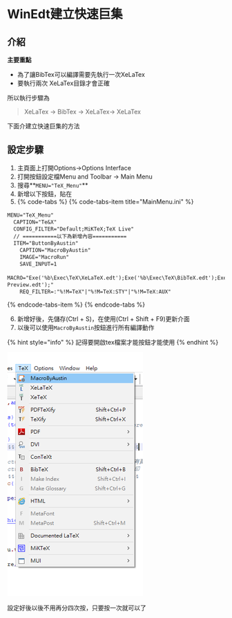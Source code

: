 # WinEdt建立快速巨集

## 介紹

**主要重點**

* 為了讓BibTex可以編譯需要先執行一次XeLaTex
* 要執行兩次 XeLaTex目錄才會正確

所以執行步驟為

> XeLaTex -&gt; BibTex -&gt;  XeLaTex-&gt;  XeLaTex

下面介建立快速巨集的方法

## 設定步驟

1. 主頁面上打開Options-&gt;Options Interface
2. 打開按鈕設定檔Menu and Toolbar -&gt; Main Menu
3. 搜尋**`MENU="TeX_Menu"`**
4. 新增以下按鈕，貼在
5.   {% code-tabs %}
   {% code-tabs-item title="MainMenu.ini" %}
   ```text
   MENU="TeX_Menu"
     CAPTION="Te&X"
     CONFIG_FILTER="Default;MiKTeX;TeX Live"
     // ===========以下為新增內容===========
     ITEM="ButtonByAustin"
       CAPTION="MacroByAustin"
       IMAGE="MacroRun"
       SAVE_INPUT=1
       MACRO="Exe('%b\Exec\TeX\XeLaTeX.edt');Exe('%b\Exec\TeX\BibTeX.edt');Exe('%b\Exec\TeX\XeLaTeX.edt');Exe('%b\Exec\TeX\XeLaTeX.edt');Exe('%b\Exec\PDF\PDF Preview.edt');"
       REQ_FILTER=:"%!M=TeX"|"%!M=TeX:STY"|"%!M=TeX:AUX"    
   ```
   {% endcode-tabs-item %}
   {% endcode-tabs %}

6. 新增好後，先儲存\(Ctrl + S\)，在使用\(Ctrl + Shift + F9\)更新介面
7. 以後可以使用`MacroByAustin`按鈕進行所有編譯動作 

{% hint style="info" %}
記得要開啟tex檔案才能按鈕才能使用
{% endhint %}

![](.gitbook/assets/image%20%2820%29.png)



設定好後以後不用再分四次按，只要按一次就可以了

